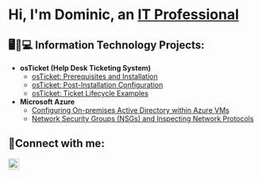 <h1>Hi, I'm Dominic, an <a href="linkedin.com/in/dominic-young-b5266426a">IT Professional</a>

<h2>🖥️📱💻 Information Technology Projects:</h2>

- <b>osTicket (Help Desk Ticketing System)</b>
  - [osTicket: Prerequisites and Installation](https://github.com/NicYoung01/osticket-prereqs)
  - [osTicket: Post-Installation Configuration](https://github.com/NicYoung01/post-install-config)
  - [osTicket: Ticket Lifecycle Examples](https://github.com/NicYoung01/ticket-lifecycle)
- <b>Microsoft Azure</b>
  - [Configuring On-premises Active Directory within Azure VMs](https://github.com/NicYoung01/configure-ad)
  - [Network Security Groups (NSGs) and Inspecting Network Protocols](https://github.com/NicYoung01/azure-network-protocols)

<h2>📇Connect with me:</h2>

[<img align="left" alt="Josh | LinkedIn" width="22px" src="https://cdn.jsdelivr.net/npm/simple-icons@v3/icons/linkedin.svg" />][linkedin]


[linkedin]: linkedin.com/in/dominic-young-b5266426a
